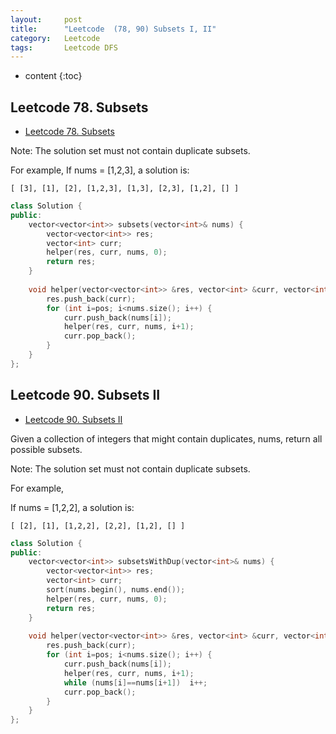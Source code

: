```yaml
---
layout:     post
title:      "Leetcode  (78, 90) Subsets I, II"
category:   Leetcode
tags:		Leetcode DFS
---
```


* content
{:toc}

## Leetcode 78. Subsets

* [Leetcode 78. Subsets](https://leetcode.com/problems/subsets/#/description)

Note: The solution set must not contain duplicate subsets.

For example,
If nums = [1,2,3], a solution is:

`
[
  [3],
  [1],
  [2],
  [1,2,3],
  [1,3],
  [2,3],
  [1,2],
  []
]
`

```cpp
class Solution {
public:
    vector<vector<int>> subsets(vector<int>& nums) {
        vector<vector<int>> res;
        vector<int> curr;
        helper(res, curr, nums, 0);
        return res;
    }
    
    void helper(vector<vector<int>> &res, vector<int> &curr, vector<int> &nums, int pos) {
        res.push_back(curr);
        for (int i=pos; i<nums.size(); i++) {
            curr.push_back(nums[i]);
            helper(res, curr, nums, i+1);
            curr.pop_back();
        }
    }
};
```

## Leetcode 90. Subsets II

* [Leetcode 90. Subsets II](https://leetcode.com/problems/subsets-ii/#/description)

Given a collection of integers that might contain duplicates, nums, return all possible subsets.

Note: The solution set must not contain duplicate subsets.

For example,

If nums = [1,2,2], a solution is:

`
[
  [2],
  [1],
  [1,2,2],
  [2,2],
  [1,2],
  []
]
`

```cpp
class Solution {
public:
    vector<vector<int>> subsetsWithDup(vector<int>& nums) {
        vector<vector<int>> res;
        vector<int> curr;
        sort(nums.begin(), nums.end());
        helper(res, curr, nums, 0);
        return res;
    }
    
    void helper(vector<vector<int>> &res, vector<int> &curr, vector<int> &nums, int pos) {
        res.push_back(curr);
        for (int i=pos; i<nums.size(); i++) {
            curr.push_back(nums[i]);
            helper(res, curr, nums, i+1);
            while (nums[i]==nums[i+1])  i++;
            curr.pop_back();
        }
    }
};
```